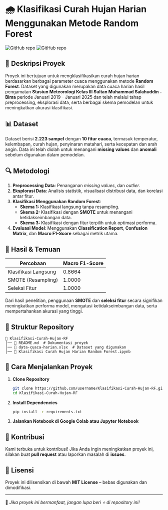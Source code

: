 # 🌧️ Klasifikasi Curah Hujan Harian Menggunakan Metode Random Forest

![GitHub repo](https://img.shields.io/badge/Machine%20Learning-Random%20Forest-blue)
![GitHub repo](https://img.shields.io/badge/Python-Data%20Science-green)

## 📌 Deskripsi Proyek

Proyek ini bertujuan untuk mengklasifikasikan curah hujan harian berdasarkan berbagai parameter cuaca menggunakan metode **Random Forest**. Dataset yang digunakan merupakan data cuaca harian hasil pengamatan **Stasiun Meteorologi Kelas III
Sultan Muhammad Salahuddin - Bima** periode Januari 2019 - Januari 2025 dan telah melalui tahap preprocessing, eksplorasi data, serta berbagai skema pemodelan untuk meningkatkan akurasi klasifikasi.

## 📊 Dataset

Dataset berisi **2.223 sampel** dengan **10 fitur cuaca**, termasuk temperatur, kelembapan, curah hujan, penyinaran matahari, serta kecepatan dan arah angin. Data ini telah diolah untuk menangani **missing values** dan **anomali** sebelum digunakan dalam pemodelan.

## 🔍 Metodologi

1. **Preprocessing Data**: Penanganan *missing values*, dan *outlier*.
2. **Eksplorasi Data**: Analisis statistik, visualisasi distribusi data, dan korelasi antar fitur.
3. **Klasifikasi Menggunakan Random Forest**:
   - **Skema 1:** Klasifikasi langsung tanpa resampling.
   - **Skema 2:** Klasifikasi dengan **SMOTE** untuk menangani ketidakseimbangan data.
   - **Skema 3:** Klasifikasi dengan fitur terpilih untuk optimasi performa.
4. **Evaluasi Model**: Menggunakan **Classification Report**, **Confusion Matrix**, dan **Macro F1-Score** sebagai metrik utama.

## 🚀 Hasil & Temuan

| Percobaan                 | Macro F1-Score |
|---------------------------|---------------|
| Klasifikasi Langsung      | 0.8664        |
| SMOTE (Resampling)        | 1.0000        |
| Seleksi Fitur             | 1.0000        |

Dari hasil penelitian, penggunaan **SMOTE** dan **seleksi fitur** secara signifikan meningkatkan performa model, mengatasi ketidakseimbangan data, serta mempertahankan akurasi yang tinggi.

## 📂 Struktur Repository

```
📂 Klasifikasi-Curah-Hujan-RF
│── 📄 README.md  # Dokumentasi proyek
│── 📄 data-cuaca-harian.xlsx  # Dataset yang digunakan
│── 📄 Klasifikasi Curah Hujan Harian Random Forest.ipynb  
```

## 🔧 Cara Menjalankan Proyek

1. **Clone Repository**
   ```bash
   git clone https://github.com/username/Klasifikasi-Curah-Hujan-RF.git
   cd Klasifikasi-Curah-Hujan-RF
   ```
2. **Install Dependencies**
   ```bash
   pip install -r requirements.txt
   ```
3. **Jalankan Notebook di Google Colab atau Jupyter Notebook**

## 📢 Kontribusi

Kami terbuka untuk kontribusi! Jika Anda ingin meningkatkan proyek ini, silakan buat **pull request** atau laporkan masalah di **issues**.

## 📜 Lisensi

Proyek ini dilisensikan di bawah **MIT License** – bebas digunakan dan dimodifikasi.

---

🌟 *Jika proyek ini bermanfaat, jangan lupa beri ⭐ di repository ini!*

